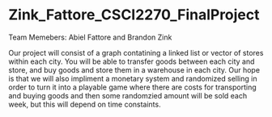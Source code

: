 # Zink_Fattore_CSCI2270_FinalProject

Team Memebers: Abiel Fattore and Brandon Zink

Our project will consist of a graph contatining a linked list or vector of stores within each city. You will be able to transfer goods between each city and store, and buy goods and store them in a warehouse in each city. Our hope is that we will also impliment a monetary system and randomized selling in order to turn it into a playable game where there are costs for transporting and buying goods and then some randomzied amount will be sold each week, but this will depend on time constaints.

